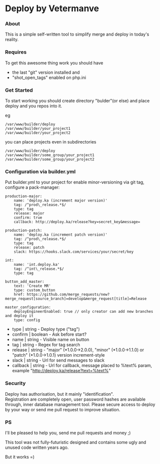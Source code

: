# Deploy by Vetermanve
### About
This is a simple self-written tool to simplify merge and deploy in today's reality.
### Requires
To get this awesome thing work you should have
 - the last "git" version installed and
 - "shot_open_tags" enabled on php.ini

### Get Started
To start working you should create directory "bulder"(or else) and place deploy and you repos into it.

eg
```
/var/www/builder/deploy
/var/www/builder/your_project1
/var/www/builder/your_project2
```
you can place projects even in subdirectories
```
/var/www/builder/deploy
/var/www/builder/some_group/your_project1
/var/www/builder/some_group/your_project2
```

### Configuration via builder.yml

Put builder.yml to your project for enable minor-versioning via git tag, configure a pack-manager:
```
production-major:
	name: 'deploy.ka (increment major version)'
	tag: /^prod\_release.*$/
	type: tag
	release: major
	confirm: true
	callback: http://deploy.ka/release?key=secret_key&message=
	
production-patch:
	name: 'deploy.ka (increment patch version)'
	tag: /^prod\_release.*$/
	type: tag
	release: patch
	slack: https://hooks.slack.com/services/your/secret/key
	
int:
	name: 'int.deploy.ka'
	tag: /^int\_release.*$/
	type: tag
	
button_add_master:
	text: 'Create MR'
	type: custom_button
	href: https://github.com/merge_requests/new?merge_request[source_branch]=develop&merge_request[title]=Release
	
master_configuration:
    deployEngineerEnabled: true // only creator can add new branches and deploy it
    type: config

```

- type | string - Deploy type ("tag")
- confirm | boolean - Ask before start?
- name | string - Visible name on button
- tag | string - Regex for tag search
- release | string - "major" (*1.0.0->2.0.0), "minor" (*1.0.0->1.1.0) or "patch" (*1.0.0->1.0.1) version increment-style
- slack | string - Url for send messages to slack
- callback | string - Url for callback, message placed to %text% param, example "http://deploy.ka/release?text=%text%"

### Security

Deploy has authorisation, but it mainly "identification".    
Registration are completely open, user password hashes are available through, inner database management tool.
Please secure access to deploy by your way or send me pull request to improve situation. 

### PS
I'll be pleased to help you, send me pull requests and money ;)

This tool was not fully-futuristic designed and contains some ugly and unused code written years ago.

But it works =)
